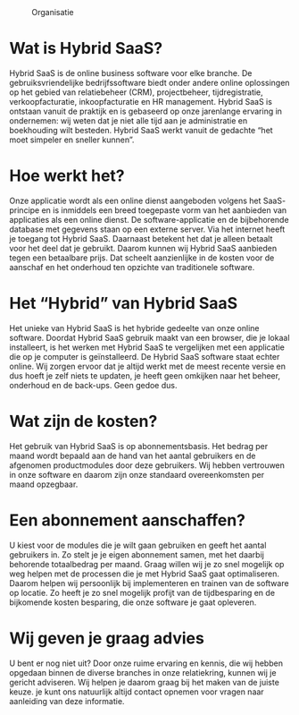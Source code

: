 <properties>
	<page>
		<title>Over Hybrid SaaS</title>
	</page>
	<menu>
		<position>Organisatie</position>
		<title>Over ons</title>
	</menu>
</properties>

# Wat is Hybrid SaaS?
Hybrid SaaS is de online business software voor elke branche. De gebruiksvriendelijke bedrijfssoftware biedt onder andere online oplossingen op het gebied van relatiebeheer (<label>CRM</label>), projectbeheer, tijdregistratie, verkoopfacturatie, inkoopfacturatie en <label keyword="HRM">HR management</label>. Hybrid SaaS is ontstaan vanuit de praktijk en is gebaseerd op onze jarenlange ervaring in ondernemen: wij weten dat je niet alle tijd aan je administratie en boekhouding wilt besteden. Hybrid SaaS werkt vanuit de gedachte “het moet simpeler en sneller kunnen”.


# Hoe werkt het? #
Onze applicatie wordt als een online dienst aangeboden volgens het <label>SaaS</label>-principe en is inmiddels een breed toegepaste vorm van het aanbieden van applicaties als een online dienst. De software-applicatie en de bijbehorende database met gegevens staan op een externe server. Via het internet heeft je toegang tot Hybrid SaaS. Daarnaast betekent het dat je alleen betaalt voor het deel dat je gebruikt. Daarom kunnen wij Hybrid SaaS aanbieden tegen een betaalbare prijs. Dat scheelt aanzienlijke in de kosten voor de aanschaf en het onderhoud ten opzichte van traditionele software. 


# Het “Hybrid” van Hybrid SaaS #
Het unieke van Hybrid SaaS is het hybride gedeelte van onze online software. Doordat Hybrid SaaS gebruik maakt van een browser, die je lokaal installeert, is het werken met Hybrid SaaS te vergelijken met een applicatie die op je computer is geïnstalleerd. De Hybrid SaaS software staat echter online. Wij zorgen ervoor dat je altijd werkt met de meest recente versie en dus hoeft je zelf niets te updaten, je heeft geen omkijken naar het beheer, onderhoud en de back-ups. Geen gedoe dus.


# Wat zijn de kosten? #
Het gebruik van Hybrid SaaS is op abonnementsbasis. Het bedrag per maand wordt bepaald aan de hand van het aantal gebruikers en de afgenomen productmodules door deze gebruikers. Wij hebben vertrouwen in onze software en daarom zijn onze standaard overeenkomsten per maand opzegbaar.


# Een abonnement aanschaffen? #
U kiest voor de modules die je wilt gaan gebruiken en geeft het aantal gebruikers in. Zo stelt je je eigen abonnement samen, met het daarbij behorende totaalbedrag per maand. 
Graag willen wij je zo snel mogelijk op weg helpen met de processen die je met Hybrid SaaS gaat optimaliseren. Daarom helpen wij persoonlijk bij implementeren en trainen van de software op locatie. Zo heeft je zo snel mogelijk profijt van de tijdbesparing en de bijkomende kosten besparing, die onze software je gaat opleveren.


# Wij geven je graag advies #
U bent er nog niet uit? Door onze ruime ervaring en kennis, die wij hebben opgedaan binnen de diverse branches in onze relatiekring, kunnen wij je gericht adviseren. Wij helpen je daarom graag bij het maken van de juiste keuze. je kunt ons natuurlijk altijd contact opnemen voor vragen naar aanleiding van deze informatie.
